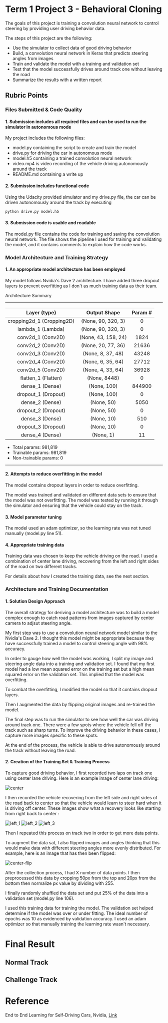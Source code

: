 # Term 1 Project 3 - Behavioral Cloning

The goals of this project is training a convolution neural network to control steering by providing user driving behavior data.

The steps of this project are the following:
* Use the simulator to collect data of good driving behavior
* Build, a convolution neural network in Keras that predicts steering angles from images
* Train and validate the model with a training and validation set
* Test that the model successfully drives around track one without leaving the road
* Summarize the results with a written report

## Rubric Points
### Files Submitted & Code Quality

#### 1. Submission includes all required files and can be used to run the simulator in autonomous mode

My project includes the following files:
* model.py containing the script to create and train the model
* drive.py for driving the car in autonomous mode
* model.h5 containing a trained convolution neural network
* video.mp4 is video recording of the vehicle driving autonomously around the track
* README.md containing a write up

#### 2. Submission includes functional code
Using the Udacity provided simulator and my drive.py file, the car can be driven autonomously around the track by executing 
```sh
python drive.py model.h5
```

#### 3. Submission code is usable and readable

The model.py file contains the code for training and saving the convolution neural network. The file shows the pipeline I used for training and validating the model, and it contains comments to explain how the code works.

### Model Architecture and Training Strategy

#### 1. An appropriate model architecture has been employed

My model follows Nvidia's Dave 2 architecture. I have added three dropout layers to prevent overfitting as I don't as much training data as their team.

Architecture Summary
_________________________________________________________________
| Layer (type)              | Output Shape            | Param # |
|:-------------------------:|:-----------------------:|:-------:|
| cropping2d_1 (Cropping2D) | (None, 90, 320, 3)      | 0       |
| lambda_1 (Lambda)         | (None, 90, 320, 3)      | 0       |
| conv2d_1 (Conv2D)         |   (None, 43, 158, 24)   |    1824 |
|conv2d_2 (Conv2D)           | (None, 20, 77, 36)     | 21636    |
|conv2d_3 (Conv2D)           | (None, 8, 37, 48)      |   43248
|conv2d_4 (Conv2D)           | (None, 6, 35, 64)      |   27712
|conv2d_5 (Conv2D)          |  (None, 4, 33, 64)      |   36928|
|flatten_1 (Flatten)         | (None, 8448)           |   0|
|dense_1 (Dense)            |  (None, 100)            |   844900|
|dropout_1 (Dropout)       |   (None, 100)            |   0|
|dense_2 (Dense)            |  (None, 50)             |   5050|
|dropout_2 (Dropout)        |  (None, 50)             |   0|
|dense_3 (Dense)            |  (None, 10)             |   510|
|dropout_3 (Dropout)        |  (None, 10)             |   0|
|dense_4 (Dense)            |  (None, 1)              |   11|

 * Total params: 981,819
 * Trainable params: 981,819
 * Non-trainable params: 0
_________________________________________________________________

#### 2. Attempts to reduce overfitting in the model

The model contains dropout layers in order to reduce overfitting. 

The model was trained and validated on different data sets to ensure that the model was not overfitting. The model was tested by running it through the simulator and ensuring that the vehicle could stay on the track.

#### 3. Model parameter tuning

The model used an adam optimizer, so the learning rate was not tuned manually (model.py line 51).

#### 4. Appropriate training data

Training data was chosen to keep the vehicle driving on the road. I used a combination of center lane driving, recovering from the left and right sides of the road on two different tracks.

For details about how I created the training data, see the next section. 

### Architecture and Training Documentation

#### 1. Solution Design Approach

The overall strategy for deriving a model architecture was to build a model complex enough to catch road patterns from images captured by center camera to adjsut steering angle.

My first step was to use a convolution neural network model similar to the Nvidia's Dave 2. I thought this model might be appropriate because they have successfully trained a model to control steering angle with 98% accuracy.

In order to gauge how well the model was working, I split my image and steering angle data into a training and validation set. I found that my first model had a low mean squared error on the training set but a high mean squared error on the validation set. This implied that the model was overfitting. 

To combat the overfitting, I modified the model so that it contains dropout layers.

Then I augmented the data by flipping original images and re-trained the model.

The final step was to run the simulator to see how well the car was driving around track one. There were a few spots where the vehicle fell off the track such as sharp turns. To improve the driving behavior in these cases, I capture more images specific to these spots.

At the end of the process, the vehicle is able to drive autonomously around the track without leaving the road.

#### 2. Creation of the Training Set & Training Process

To capture good driving behavior, I first recorded two laps on track one using center lane driving. Here is an example image of center lane driving:

![center](img/center.jpg)

I then recorded the vehicle recovering from the left side and right sides of the road back to center so that the vehicle would learn to steer hard when it is driving off center. These images show what a recovery looks like starting from right back to center :

![left_1](img/left_1.jpg)
![left_2](img/left_2.jpg)
![left_3](img/left_3.jpg)

Then I repeated this process on track two in order to get more data points.

To augment the data sat, I also flipped images and angles thinking that this would make data with different steering angles more evenly distributed. For example, here is an image that has then been flipped:

![center-flip](img/center-flip.jpg)

After the collection process, I had X number of data points. I then preprocessed this data by cropping 50px from the top and 20px from the bottom then normalize px value by dividing with 255.

I finally randomly shuffled the data set and put 25% of the data into a validation set (model.py line 106). 

I used this training data for training the model. The validation set helped determine if the model was over or under fitting. The ideal number of epochs was 10 as evidenced by validation accuracy. I used an adam optimizer so that manually training the learning rate wasn't necessary.

# Final Result
## Normal Track

## Challenge Track

# Reference
End to End Learning for Self-Driving Cars, Nvidia, [Link](http://images.nvidia.com/content/tegra/automotive/images/2016/solutions/pdf/end-to-end-dl-using-px.pdf)
